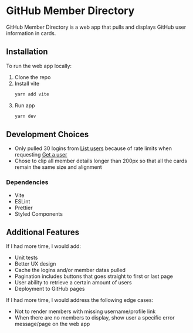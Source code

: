 # GitHub Member Directory

GitHub Member Directory is a web app that pulls and displays GitHub user information in cards.

## Installation

To run the web app locally:

1. Clone the repo
2. Install vite
    ```bash
    yarn add vite
    ```
3. Run app
    ```bash
    yarn dev
    ```

## Development Choices

* Only pulled 30 logins from [List users](https://docs.github.com/en/rest/users/users?apiVersion=2022-11-28#list-users) because of rate limits when requesting [Get a user](https://docs.github.com/en/rest/users/users?apiVersion=2022-11-28#get-a-user)
* Chose to clip all member details longer than 200px so that all the cards remain the same size and alignment

### Dependencies

* Vite
* ESLint
* Prettier
* Styled Components

## Additional Features

If I had more time, I would add:

* Unit tests
* Better UX design
* Cache the logins and/or member datas pulled
* Pagination includes buttons that goes straight to first or last page
* User ability to retrieve a certain amount of users
* Deployment to GitHub pages

If I had more time, I would address the following edge cases:

* Not to render members with missing username/profile link
* When there are no members to display, show user a specific error message/page on the web app
